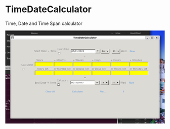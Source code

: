 # TimeDateCalculator

Time, Date  and Time Span calculator

![Getting Started](./pictures/GTK.png)

